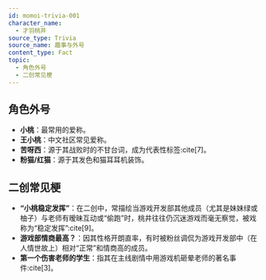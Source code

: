 ```yaml
---
id: momoi-trivia-001
character_name:
  - 才羽桃井
source_type: Trivia
source_name: 趣事与外号
content_type: Fact
topic:
  - 角色外号
  - 二创常见梗
---
```

## 角色外号
*   **小桃**：最常用的爱称。
*   **王小桃**：中文社区常见爱称。
*   **苦呀西**：源于其战败时的不甘台词，成为代表性标签:cite[7]。
*   **粉猫/红猫**：源于其发色和猫耳耳机装饰。

## 二创常见梗
*   **“小桃稳定发挥”**：在二创中，常描绘当游戏开发部其他成员（尤其是妹妹绿或柚子）与老师有暧昧互动或“偷跑”时，桃井往往仍沉迷游戏而毫无察觉，被戏称为“稳定发挥”:cite[9]。
*   **游戏部情商最高？**：因其性格开朗直率，有时被粉丝调侃为游戏开发部中（在人情世故上）相对“正常”和情商高的成员。
*   **第一个伤害老师的学生**：指其在主线剧情中用游戏机砸晕老师的著名事件:cite[3]。